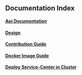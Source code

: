 ## Documentation Index

#### [Api Documentation](https://rawcdn.githack.com/ServiceComb/service-center/master/docs/api-docs.html)

#### [Design](/docs/design.md)

#### [Contribution Guide](/docs/contribution.md) 

#### [Docker Image Guide](/docs/create-docker-image.md) 

#### [Deploy Service-Center in Cluster](/docs/sc-cluster.md)
